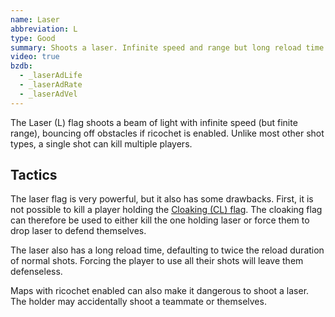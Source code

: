 ```yaml
---
name: Laser
abbreviation: L
type: Good
summary: Shoots a laser. Infinite speed and range but long reload time.
video: true
bzdb:
  - _laserAdLife
  - _laserAdRate
  - _laserAdVel
---
```


The Laser (L) flag shoots a beam of light with infinite speed (but finite range), bouncing off obstacles if ricochet is enabled. Unlike most other shot types, a single shot can kill multiple players.

## Tactics

The laser flag is very powerful, but it also has some drawbacks.  First, it is not possible to kill a player holding the [Cloaking (CL) flag](../cloaking/). The cloaking flag can therefore be used to either kill the one holding laser or force them to drop laser to defend themselves.

The laser also has a long reload time, defaulting to twice the reload duration of normal shots.  Forcing the player to use all their shots will leave them defenseless.

Maps with ricochet enabled can also make it dangerous to shoot a laser.  The holder may accidentally shoot a teammate or themselves.
